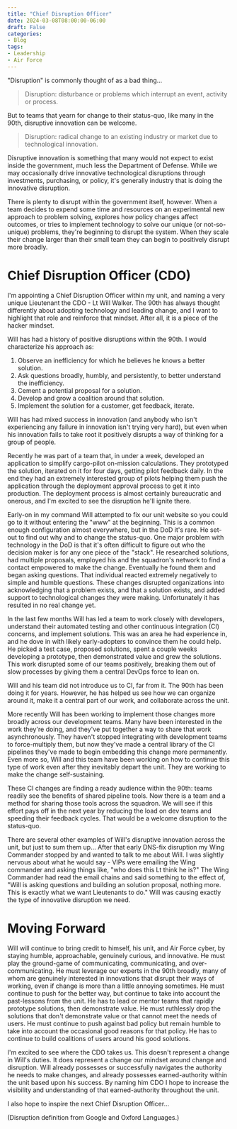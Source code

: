 ```yaml
---
title: "Chief Disruption Officer"
date: 2024-03-08T08:00:00-06:00
draft: False
categories:
- Blog
tags:
- Leadership
- Air Force
---
```


"Disruption" is commonly thought of as a bad thing...

> Disruption: disturbance or problems which interrupt an event, activity or process.

But to teams that yearn for change to their status-quo, like many in the 90th, disruptive innovation can be welcome.

> Disruption: radical change to an existing industry or market due to technological innovation.

Disruptive innovation is something that many would not expect to exist inside the government, much less the Department of Defense.  While we may occasionally drive innovative technological disruptions through investments, purchasing, or policy, it's generally industry that is doing the innovative disruption.

There is plenty to disrupt within the government itself, however.  When a team decides to expend some time and resources on an experimental new approach to problem solving, explores how policy changes affect outcomes, or tries to implement technology to solve our unique (or not-so-unique) problems, they're beginning to disrupt the system.  When they scale their change larger than their small team they can begin to positively disrupt more broadly.

# Chief Disruption Officer (CDO)

I'm appointing a Chief Disruption Officer within my unit, and naming a very unique Lieutenant the CDO - Lt Will Walker.  The 90th has always thought differently about adopting technology and leading change, and I want to highlight that role and reinforce that mindset.  After all, it is a piece of the hacker mindset.

Will has had a history of positive disruptions within the 90th.  I would characterize his approach as:

1. Observe an inefficiency for which he believes he knows a better solution.
2. Ask questions broadly, humbly, and persistently, to better understand the inefficiency.
3. Cement a potential proposal for a solution.
4. Develop and grow a coalition around that solution.
5. Implement the solution for a customer, get feedback, iterate.

Will has had mixed success in innovation (and anybody who isn't experiencing any failure in innovation isn't trying very hard), but even when his innovation fails to take root it positively disrupts a way of thinking for a group of people.

Recently he was part of a team that, in under a week, developed an application to simplify cargo-pilot on-mission calculations.  They prototyped the solution, iterated on it for four days, getting pilot feedback daily.  In the end they had an extremely interested group of pilots helping them push the application through the deployment approval process to get it into production.  The deployment process is almost certainly bureaucratic and onerous, and I'm excited to see the disruption he'll ignite there.

Early-on in my command Will attempted to fix our unit website so you could go to it without entering the "www" at the beginning.  This is a common enough configuration almost everywhere, but in the DoD it's rare.  He set-out to find out why and to change the status-quo.  One major problem with technology in the DoD is that it's often difficult to figure out who the decision maker is for any one piece of the "stack".  He researched solutions, had multiple proposals, employed his and the squadron's network to find a contact empowered to make the change.  Eventually he found them and began asking questions.  That individual reacted extremely negatively to simple and humble questions.  These changes disrupted organizations into acknowledging that a problem exists, and that a solution exists, and added support to technological changes they were making.  Unfortunately it has resulted in no real change yet.

In the last few months Will has led a team to work closely with developers, understand their automated testing and other continuous integration (CI) concerns, and implement solutions.  This was an area he had experience in, and he dove in with likely early-adopters to convince them he could help.  He picked a test case, proposed solutions, spent a couple weeks developing a prototype, then demonstrated value and grew the solutions.  This work disrupted some of our teams positively, breaking them out of slow processes by giving them a central DevOps force to lean on.

Will and his team did not introduce us to CI, far from it.  The 90th has been doing it for years.  However, he has helped us see how we can organize around it, make it a central part of our work, and collaborate across the unit.

More recently Will has been working to implement those changes more broadly across our development teams.  Many have been interested in the work they're doing, and they've put together a way to share that work asynchronously.  They haven't stopped integrating with development teams to force-multiply them, but now they've made a central library of the CI pipelines they've made to begin embedding this change more permanently.  Even more so, Will and this team have been working on how to continue this type of work even after they inevitably depart the unit.  They are working to make the change self-sustaining.

These CI changes are finding a ready audience within the 90th: teams readily see the benefits of shared pipeline tools.  Now there is a team and a method for sharing those tools across the squadron.  We will see if this effort pays off in the next year by reducing the load on dev teams and speeding their feedback cycles.  That would be a welcome disruption to the status-quo.

There are several other examples of Will's disruptive innovation across the unit, but just to sum them up...  After that early DNS-fix disruption my Wing Commander stopped by and wanted to talk to me about Will.  I was slightly nervous about what he would say - VIPs were emailing the Wing commander and asking things like, "who does this Lt think he is?"  The Wing Commander had read the email chains and said something to the effect of, "Will is asking questions and building an solution proposal, nothing more.  This is exactly what we want Lieutenants to do."  Will was causing exactly the type of innovative disruption we need.

# Moving Forward

Will will continue to bring credit to himself, his unit, and Air Force cyber, by staying humble, approachable, genuinely curious, and innovative.  He must play the ground-game of communicating, communicating, and over-communicating.  He must leverage our experts in the 90th broadly, many of whom are genuinely interested in innovations that disrupt their ways of working, even if change is more than a little annoying sometimes.  He must continue to push for the better way, but continue to take into account the past-lessons from the unit.  He has to lead or mentor teams that rapidly prototype solutions, then demonstrate value.  He must ruthlessly drop the solutions that don't demonstrate value or that cannot meet the needs of users.  He must continue to push against bad policy but remain humble to take into account the occasional good reasons for that policy.  He has to continue to build coalitions of users around his good solutions.

I'm excited to see where the CDO takes us.  This doesn't represent a change in Will's duties.  It does represent a change our mindset around change and disruption.  Will already possesses or successfully navigates the authority he needs to make changes, and already possesses earned-authority within the unit based upon his success.  By naming him CDO I hope to increase the visibility and understanding of that earned-authority throughout the unit.

I also hope to inspire the next Chief Disruption Officer...

(Disruption definition from Google and Oxford Languages.)
